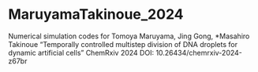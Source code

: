 # MaruyamaTakinoue_2024

Numerical simulation codes for
Tomoya Maruyama, Jing Gong, *Masahiro Takinoue
“Temporally controlled multistep division of DNA droplets for dynamic artificial cells”
ChemRxiv 2024
DOI: 10.26434/chemrxiv-2024-z67br
